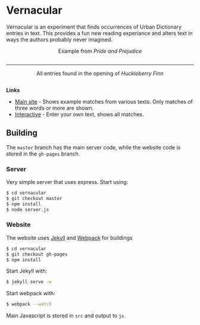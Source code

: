 # Vernacular

Vernacular is an experiment that finds occurrences of Urban Dictionary entries in text. This provides a fun new reading experiance and alters text in ways the authors probably never imagined.

<div align="center" >
    <p align="center">Example from <i>Pride and Prejudice</i></p>
    <img src="https://raw.githubusercontent.com/mattbierner/vernacular/master/documentation/in-that-way.png" alt="" />
</div>

-------

<div align="center" >
    <p align="center">All entries found in the opening of <i>Huckleberry Finn</i></p>
    <img src="https://raw.githubusercontent.com/mattbierner/vernacular/master/documentation/huck-finn.png" alt="" />
</div>


**Links**

* [Main site]() - Shows example matches from various texts. Only matches of three words or more are shown. 
* [Interactive]() - Enter your own text, shows all matches.


## Building
The `master` branch has the main server code, while the website code is stored in the `gh-pages` branch.

### Server
Very simple server that uses express. Start using:

```bash
$ cd vernacular
$ git checkout master
$ npm install
$ node server.js
```

### Website
The website uses [Jekyll](http://jekyllrb.com/) and [Webpack](http://webpack.github.io/) for buildings

```bash
$ cd vernacular
$ git checkout gh-pages
$ npm install
```

Start Jekyll with:

```bash
$ jekyll serve -w
```

Start webpack with:

```bash
$ webpack --watch
```

Main Javascript is stored in `src` and output to `js`.